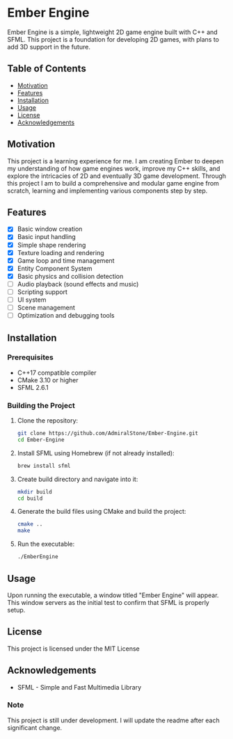 # Ember Engine

Ember Engine is a simple, lightweight 2D game engine built with C++ and SFML. This project is a foundation for developing 2D games, with plans to add 3D support in the future.

## Table of Contents
- [Motivation](#motivation)
- [Features](#features)
- [Installation](#installation)
- [Usage](#usage)
- [License](#license)
- [Acknowledgements](#acknowledgements)

## Motivation
This project is a learning experience for me. I am creating Ember to deepen my understanding of how game engines work, improve my C++ skills, and explore the intricacies of 2D and eventually 3D game development. Through this project I am to build a comprehensive and modular game engine from scratch, learning and implementing various components step by step.

## Features
- [x] Basic window creation
- [x] Basic input handling
- [x] Simple shape rendering
- [x] Texture loading and rendering
- [x] Game loop and time management
- [x] Entity Component System
- [x] Basic physics and collision detection
- [ ] Audio playback (sound effects and music)
- [ ] Scripting support
- [ ] UI system
- [ ] Scene management
- [ ] Optimization and debugging tools

## Installation

### Prerequisites
- C++17 compatible compiler
- CMake 3.10 or higher
- SFML 2.6.1

### Building the Project
1. Clone the repository:
    ```bash
    git clone https://github.com/AdmiralStone/Ember-Engine.git
    cd Ember-Engine
2. Install SFML using Homebrew (if not already installed):
    ```bash
    brew install sfml
3. Create build directory and navigate into it:
    ```bash
    mkdir build
    cd build
4. Generate the build files using CMake and build the project:
    ```bash
    cmake ..
    make
5. Run the executable:
    ```bash
    ./EmberEngine

## Usage
Upon running the executable, a window titled "Ember Engine" will appear. This window servers as the initial test to confirm that SFML is properly setup.

## License
This project is licensed under the MIT License

## Acknowledgements
- SFML - Simple and Fast Multimedia Library

### Note
This project is still under development. I will update the readme after each significant change.

